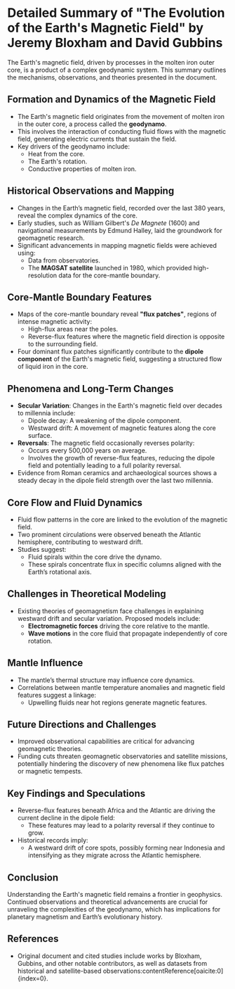 # Detailed Summary of "The Evolution of the Earth's Magnetic Field" by Jeremy Bloxham and David Gubbins

The Earth's magnetic field, driven by processes in the molten iron outer core, is a product of a complex geodynamic system. This summary outlines the mechanisms, observations, and theories presented in the document.

## Formation and Dynamics of the Magnetic Field
- The Earth's magnetic field originates from the movement of molten iron in the outer core, a process called the **geodynamo**.
- This involves the interaction of conducting fluid flows with the magnetic field, generating electric currents that sustain the field.
- Key drivers of the geodynamo include:
  - Heat from the core.
  - The Earth's rotation.
  - Conductive properties of molten iron.

## Historical Observations and Mapping
- Changes in the Earth’s magnetic field, recorded over the last 380 years, reveal the complex dynamics of the core.
- Early studies, such as William Gilbert's *De Magnete* (1600) and navigational measurements by Edmund Halley, laid the groundwork for geomagnetic research.
- Significant advancements in mapping magnetic fields were achieved using:
  - Data from observatories.
  - The **MAGSAT satellite** launched in 1980, which provided high-resolution data for the core-mantle boundary.

## Core-Mantle Boundary Features
- Maps of the core-mantle boundary reveal **"flux patches"**, regions of intense magnetic activity:
  - High-flux areas near the poles.
  - Reverse-flux features where the magnetic field direction is opposite to the surrounding field.
- Four dominant flux patches significantly contribute to the **dipole component** of the Earth's magnetic field, suggesting a structured flow of liquid iron in the core.

## Phenomena and Long-Term Changes
- **Secular Variation**: Changes in the Earth's magnetic field over decades to millennia include:
  - Dipole decay: A weakening of the dipole component.
  - Westward drift: A movement of magnetic features along the core surface.
- **Reversals**: The magnetic field occasionally reverses polarity:
  - Occurs every 500,000 years on average.
  - Involves the growth of reverse-flux features, reducing the dipole field and potentially leading to a full polarity reversal.
- Evidence from Roman ceramics and archaeological sources shows a steady decay in the dipole field strength over the last two millennia.

## Core Flow and Fluid Dynamics
- Fluid flow patterns in the core are linked to the evolution of the magnetic field.
- Two prominent circulations were observed beneath the Atlantic hemisphere, contributing to westward drift.
- Studies suggest:
  - Fluid spirals within the core drive the dynamo.
  - These spirals concentrate flux in specific columns aligned with the Earth’s rotational axis.

## Challenges in Theoretical Modeling
- Existing theories of geomagnetism face challenges in explaining westward drift and secular variation. Proposed models include:
  - **Electromagnetic forces** driving the core relative to the mantle.
  - **Wave motions** in the core fluid that propagate independently of core rotation.

## Mantle Influence
- The mantle’s thermal structure may influence core dynamics.
- Correlations between mantle temperature anomalies and magnetic field features suggest a linkage:
  - Upwelling fluids near hot regions generate magnetic features.

## Future Directions and Challenges
- Improved observational capabilities are critical for advancing geomagnetic theories.
- Funding cuts threaten geomagnetic observatories and satellite missions, potentially hindering the discovery of new phenomena like flux patches or magnetic tempests.

## Key Findings and Speculations
- Reverse-flux features beneath Africa and the Atlantic are driving the current decline in the dipole field:
  - These features may lead to a polarity reversal if they continue to grow.
- Historical records imply:
  - A westward drift of core spots, possibly forming near Indonesia and intensifying as they migrate across the Atlantic hemisphere.

## Conclusion
Understanding the Earth's magnetic field remains a frontier in geophysics. Continued observations and theoretical advancements are crucial for unraveling the complexities of the geodynamo, which has implications for planetary magnetism and Earth’s evolutionary history.

## References
- Original document and cited studies include works by Bloxham, Gubbins, and other notable contributors, as well as datasets from historical and satellite-based observations&#8203;:contentReference[oaicite:0]{index=0}.

